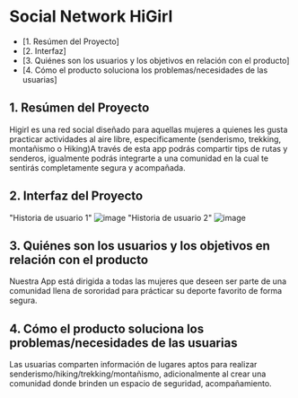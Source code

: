 # Social Network HiGirl

* [1. Resúmen del Proyecto]
* [2. Interfaz]
* [3. Quiénes son los usuarios y los objetivos en relación con el producto]
* [4. Cómo el producto soluciona los problemas/necesidades de las usuarias] 

## 1. Resúmen del Proyecto

Higirl es una red social diseñado para aquellas mujeres a quienes les gusta practicar actividades al aire libre, especificamente (senderismo, trekking, montañismo o Hiking)A través de esta app podrás compartir tips de rutas y senderos, igualmente podrás integrarte a una comunidad en la cual te sentirás completamente segura y acompañada.

## 2. Interfaz del Proyecto
"Historia de usuario 1"
![image](https://user-images.githubusercontent.com/113813482/211973312-a9c54ba6-40f8-4696-9a8e-6f7ca1f49be9.png)
"Historia de usuario 2"
![image](https://user-images.githubusercontent.com/113813482/212133374-bd43d92b-0996-43c6-b663-9d016939fa8f.png)

## 3. Quiénes son los usuarios y los objetivos en relación con el producto
Nuestra App está dirigida a todas las mujeres que deseen ser parte de una comunidad llena de sororidad para prácticar su deporte favorito de forma segura.

## 4. Cómo el producto soluciona los problemas/necesidades de las usuarias
Las usuarias comparten información de lugares aptos para realizar senderismo/hiking/trekking/montañismo, adicionalmente al crear una comunidad donde brinden un espacio de seguridad, acompañamiento. 

